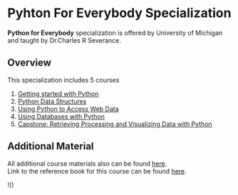 # Pyhton For Everybody Specialization

**Python for Everybody** specialization is offered by University of Michigan and taught by Dr.Charles R Severance.   

## Overview

This specialization includes 5 courses

1. [Getting started with Python]()
2. [Python Data Structures]()
3. [Using Python to Access Web Data]()
4. [Using Databases with Python]()
5. [Capstone: Retrieving Processing and Visualizing Data with Python]()

## Additional Material

All additional course materials also can be found [here](https://www.py4e.com/).  
Link to the reference book for this course can be found [here](https://www.py4e.com/book).

!()

